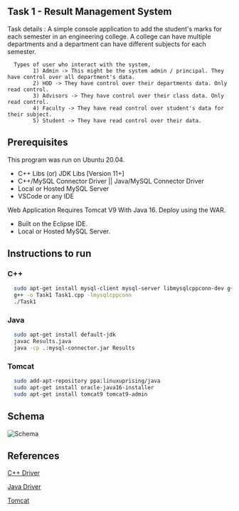 ## Task 1 - Result Management System

Task details :
A simple console application to add the student's marks for each semester in an engineering college. A college can have multiple departments and a department can have different subjects for each semester.

      Types of user who interact with the system,
            1) Admin -> This might be the system admin / principal. They have control over all department's data.
            2) HOD -> They have control over their departments data. Only read control.
            3) Advisors -> They have control over their class data. Only read control.
            4) Faculty -> They have read control over student's data for their subject.
            5) Student -> They have read control over their data.

## Prerequisites

This program was run on Ubuntu 20.04.

- C++ Libs (or) JDK Libs [Version 11+]
- C++/MySQL Connector Driver || Java/MySQL Connector Driver
- Local or Hosted MySQL Server
- VSCode or any IDE

Web Application Requires Tomcat V9 With Java 16.
Deploy using the WAR.

- Built on the Eclipse IDE.
- Local or Hosted MySQL Server.

## Instructions to run

### C++

```bash
  sudo apt-get install mysql-client mysql-server libmysqlcppconn-dev g++ gcc
  g++ -o Task1 Task1.cpp -lmysqlcppconn
  ./Task1
```

### Java

```bash
  sudo apt-get install default-jdk
  javac Results.java
  java -cp .:mysql-connector.jar Results
```

### Tomcat

```bash
  sudo add-apt-repository ppa:linuxuprising/java
  sudo apt-get install oracle-java16-installer
  sudo apt-get install tomcat9 tomcat9-admin
```

## Schema

![Schema](https://i.imgur.com/89eKBSO.png)

## References

[C++ Driver](https://dev.mysql.com/doc/connector-cpp/1.1/en/connector-cpp-examples-complete-example-1.html)

[Java Driver](https://dev.mysql.com/doc/connector-j/8.0/en/connector-j-examples.html)

[Tomcat](https://linuxhint.com/install_apache_tomcat_server_ubuntu/)

